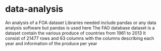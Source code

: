 # data-analysis
An analysis of a FOA dataset
Libraries needed include pandas or any data analysis software but pandas is used here
The FAO database dataset is a dataset contain the various produce of countries from 1961 to 2013
It consist of 21477 rows and 63 columns with the columns describing each year and information of the produce per year
